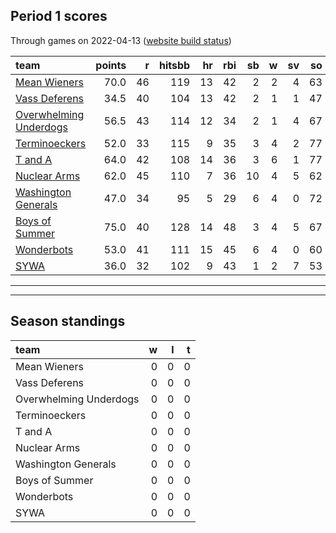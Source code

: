 

## Period 1 scores

Through games on 2022-04-13 ([website build status](https://github.com/brian-bot/pl-site/actions))


|team                                              | points|  r| hitsbb| hr| rbi| sb|  w| sv| so|   era|  whip|
|:-------------------------------------------------|------:|--:|------:|--:|---:|--:|--:|--:|--:|-----:|-----:|
|[Mean Wieners](./meanwieners)                     |   70.0| 46|    119| 13|  42|  2|  2|  4| 63| 1.811| 1.024|
|[Vass Deferens](./vassdeferens)                   |   34.5| 40|    104| 13|  42|  2|  1|  1| 47| 4.355| 1.355|
|[Overwhelming Underdogs](./overwhelmingunderdogs) |   56.5| 43|    114| 12|  34|  2|  1|  4| 67| 2.682| 1.033|
|[Terminoeckers](./terminoeckers)                  |   52.0| 33|    115|  9|  35|  3|  4|  2| 77| 4.165| 1.340|
|[T and A](./tanda)                                |   64.0| 42|    108| 14|  36|  3|  6|  1| 77| 4.125| 1.153|
|[Nuclear Arms](./nucleararms)                     |   62.0| 45|    110|  7|  36| 10|  4|  5| 62| 3.321| 1.171|
|[Washington Generals](./washingtongenerals)       |   47.0| 34|     95|  5|  29|  6|  4|  0| 72| 2.613| 1.137|
|[Boys of Summer](./boysofsummer)                  |   75.0| 40|    128| 14|  48|  3|  4|  5| 67| 3.780| 1.035|
|[Wonderbots](./wonderbots)                        |   53.0| 41|    111| 15|  45|  6|  4|  0| 60| 5.586| 1.552|
|[SYWA](./sywa)                                    |   36.0| 32|    102|  9|  43|  1|  2|  7| 53| 4.962| 1.346|

* * *
* * *

## Season standings


|team                   |  w|  l|  t|
|:----------------------|--:|--:|--:|
|Mean Wieners           |  0|  0|  0|
|Vass Deferens          |  0|  0|  0|
|Overwhelming Underdogs |  0|  0|  0|
|Terminoeckers          |  0|  0|  0|
|T and A                |  0|  0|  0|
|Nuclear Arms           |  0|  0|  0|
|Washington Generals    |  0|  0|  0|
|Boys of Summer         |  0|  0|  0|
|Wonderbots             |  0|  0|  0|
|SYWA                   |  0|  0|  0|



